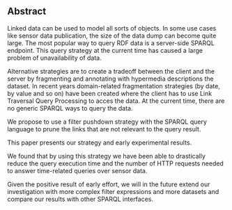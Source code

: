 ## Abstract
<!-- Context      -->
Linked data can be used to model all sorts of objects.
In some use cases like sensor data publication, the size of the data dump can become quite large.
The most popular way to query RDF data is a server-side SPARQL endpoint.
This query strategy at the current time has caused a large problem of unavailability of data.
<!-- Need         -->
Alternative strategies are to create a tradeoff between the client and 
the server by fragmenting and annotating with hypermedia descriptions the dataset.
In recent years domain-related fragmentation strategies (by date, by value and so on) 
have been created where the client has to use Link Traversal Query Processing to acces the data.
At the current time, there are no generic SPARQL ways to query the data. 
<!-- Task         -->
We propose to use a filter pushdown strategy with the SPARQL query language to prune the links that are not relevant to the query result.
<!-- Object       -->
This paper presents our strategy and early experimental results.
<!-- Findings     -->
We found that by using this strategy we have been able to drastically 
reduce the query execution time and the number of HTTP requests
needed to answer time-related queries over sensor data.
<!-- Conclusion   -->
Given the positive result of early effort, we will in the future extend our investigation with  more complex filter expressions
and more datasets and compare our results with other SPARQL interfaces.


